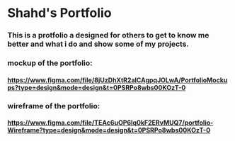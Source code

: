 # Shahd's Portfolio
### This is a protfolio a designed for others to get to know me better and what i do and show some of my projects.
### mockup of the portfolio: 
#### https://www.figma.com/file/8jUzDhXtR2alCAgpqJOLwA/PortfolioMockups?type=design&mode=design&t=0PSRPo8wbs00KOzT-0
### wireframe of the portfolio:
#### https://www.figma.com/file/TEAc6uOP6lq0kF2ERvMUQ7/portfolio-Wireframe?type=design&mode=design&t=0PSRPo8wbs00KOzT-0

